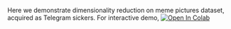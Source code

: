 
Here we demonstrate dimensionality reduction on meme pictures dataset, acquired as Telegram sickers. For interactive demo, [![Open In Colab](https://colab.research.google.com/assets/colab-badge.svg)](https://colab.research.google.com/github/eegdude/meme_ds/blob/master/yobapci.ipynb)